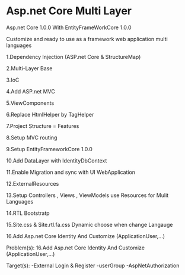 # Asp.net Core Multi Layer

Asp.net Core 1.0.0 With EntityFrameWorkCore 1.0.0

Customize and ready to use as a framework web application multi languages

1.Dependency Injection (ASP.net Core & StructureMap)

2.Multi-Layer Base

3.IoC

4.Add ASP.net MVC

5.ViewComponents

6.Replace HtmlHelper by TagHelper

7.Project Structure = Features

8.Setup MVC routing

9.Setup EntityFrameworkCore 1.0.0

10.Add DataLayer with IdentityDbContext

11.Enable Migration and sync with UI WebApplication

12.ExternalResources

13.Setup Controllers , Views , ViewModels use Resources for Mulit Languages

14.RTL Bootstratp

15.Site.css & Site.rtl.fa.css Dynamic choose when change Langauge

16.Add Asp.net Core Identity And Customize (ApplicationUser,...)

Problem(s):
 16.Add Asp.net Core Identity And Customize (ApplicationUser,...)
 
Target(s):
 -External Login & Register
 -userGroup
 -AspNetAuthorization
 

